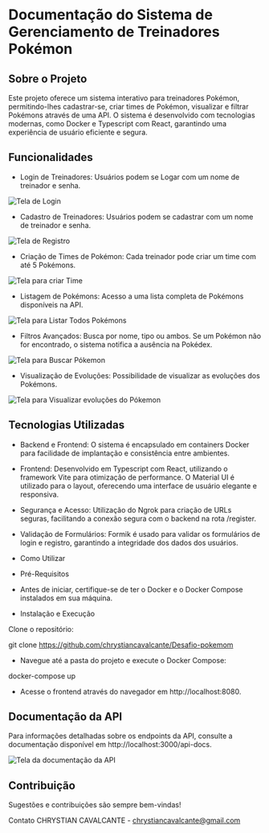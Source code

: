 # Documentação do Sistema de Gerenciamento de Treinadores Pokémon

## Sobre o Projeto

Este projeto oferece um sistema interativo para treinadores Pokémon, permitindo-lhes cadastrar-se, criar times de Pokémon, visualizar e filtrar Pokémons através de uma API. O sistema é desenvolvido com tecnologias modernas, como Docker e Typescript com React, garantindo uma experiência de usuário eficiente e segura.

## Funcionalidades

- Login de Treinadores: Usuários podem se Logar com um nome de treinador e senha.

![Tela de Login](https://firebasestorage.googleapis.com/v0/b/softwarepro-28ade.appspot.com/o/Captura%20de%20Tela%202024-01-02%20a%CC%80s%2009.48.00.png?alt=media&token=a330085d-bd78-48ec-bf15-07be6a3efebd)

- Cadastro de Treinadores: Usuários podem se cadastrar com um nome de treinador e senha.

![Tela de Registro](https://firebasestorage.googleapis.com/v0/b/softwarepro-28ade.appspot.com/o/Captura%20de%20Tela%202024-01-02%20a%CC%80s%2009.48.12.png?alt=media&token=69ecab6e-acbe-4e90-a071-db512272c7ac)

- Criação de Times de Pokémon: Cada treinador pode criar um time com até 5 Pokémons.

![Tela para criar Time](https://firebasestorage.googleapis.com/v0/b/softwarepro-28ade.appspot.com/o/Captura%20de%20Tela%202024-01-02%20a%CC%80s%2009.49.32.png?alt=media&token=979692fc-7909-4e97-bde2-c65e88c1e80c)

- Listagem de Pokémons: Acesso a uma lista completa de Pokémons disponíveis na API.

![Tela para Listar Todos Pokémons](https://firebasestorage.googleapis.com/v0/b/softwarepro-28ade.appspot.com/o/Captura%20de%20Tela%202024-01-02%20a%CC%80s%2009.49.01.png?alt=media&token=1fda8266-afff-4be0-a75e-4add11d51dff)

- Filtros Avançados: Busca por nome, tipo ou ambos. Se um Pokémon não for encontrado, o sistema notifica a ausência na Pokédex.

![Tela para Buscar Pókemon](https://firebasestorage.googleapis.com/v0/b/softwarepro-28ade.appspot.com/o/Captura%20de%20Tela%202024-01-02%20a%CC%80s%2009.49.18.png?alt=media&token=91a63365-2ab9-4ff5-9701-c00b04526253)

- Visualização de Evoluções: Possibilidade de visualizar as evoluções dos Pokémons.

![Tela para Visualizar evoluções do Pókemon](https://firebasestorage.googleapis.com/v0/b/softwarepro-28ade.appspot.com/o/Captura%20de%20Tela%202024-01-02%20a%CC%80s%2009.49.56.png?alt=media&token=d5c866cd-0af3-4676-bda0-fcea689e829d)

## Tecnologias Utilizadas

- Backend e Frontend: O sistema é encapsulado em containers Docker para facilidade de implantação e consistência entre ambientes.

- Frontend: Desenvolvido em Typescript com React, utilizando o framework Vite para otimização de performance. O Material UI é utilizado para o layout, oferecendo uma interface de usuário elegante e responsiva.

- Segurança e Acesso: Utilização do Ngrok para criação de URLs seguras, facilitando a conexão segura com o backend na rota /register.

- Validação de Formulários: Formik é usado para validar os formulários de login e registro, garantindo a integridade dos dados dos usuários.

- Como Utilizar

- Pré-Requisitos

- Antes de iniciar, certifique-se de ter o Docker e o Docker Compose instalados em sua máquina.

- Instalação e Execução

Clone o repositório:

git clone https://github.com/chrystiancavalcante/Desafio-pokemom

- Navegue até a pasta do projeto e execute o Docker Compose:

docker-compose up

- Acesse o frontend através do navegador em http://localhost:8080.

## Documentação da API

Para informações detalhadas sobre os endpoints da API, consulte a documentação disponível em http://localhost:3000/api-docs.

![Tela da documentação da API](https://firebasestorage.googleapis.com/v0/b/softwarepro-28ade.appspot.com/o/Captura%20de%20Tela%202024-01-02%20a%CC%80s%2010.07.53.png?alt=media&token=e650a6c5-489c-4857-a627-021c0c19c66c)

## Contribuição

Sugestões e contribuições são sempre bem-vindas! 


Contato
CHRYSTIAN CAVALCANTE - chrystiancavalcante@gmail.com



